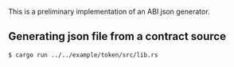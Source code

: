 
This is a preliminary implementation of an ABI json generator. 

## Generating json file from a contract source

```
$ cargo run ../../example/token/src/lib.rs
```
